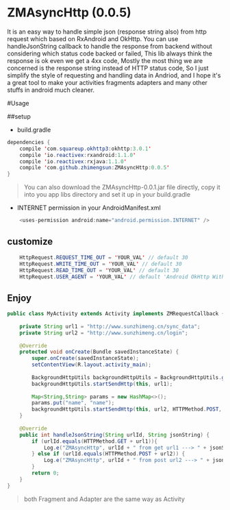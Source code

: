 # ZMAsyncHttp (0.0.5)
It is an easy way to handle simple json (response string also) from http request which based on RxAndroid and OkHttp.
You can use handleJsonString callback to handle the response from backend without considering which status code backed or 
failed, This lib always think the response is ok even we get a 4xx code, Mostly the most thing we are concerned is the response string
instead of HTTP status code, So I just simplify the style of requesting and  handling data in Andriod, 
and I hope it's a great tool to make your activities fragments adapters and many other stuffs in android much cleaner. 


#Usage

##setup

* build.gradle  

```java
dependencies {
    compile 'com.squareup.okhttp3:okhttp:3.0.1'
    compile 'io.reactivex:rxandroid:1.1.0'
    compile 'io.reactivex:rxjava:1.1.0'
    compile 'com.github.zhimengsun:ZMAsyncHttp:0.0.5'
}
``` 

> You can also download the ZMAsyncHttp-0.0.1.jar file directly, copy it into you app libs directory and set it up in your build.gradle


* INTERNET permission in your AndroidManifest.xml

```java
    <uses-permission android:name="android.permission.INTERNET" />
```

## customize

```java
    HttpRequest.REQUEST_TIME_OUT = 'YOUR_VAL' // default 30
    HttpRequest.WRITE_TIME_OUT = 'YOUR_VAL' // default 30
    HttpRequest.READ_TIME_OUT = 'YOUR_VAL' // default 30
    HttpRequest.USER_AGENT = 'YOUR_VAL' // default 'Android OkHttp With ZMAsyncHttp #{version}'
```

## Enjoy
 
```java
public class MyActivity extends Activity implements ZMRequestCallback {
    
    private String url1 = "http://www.sunzhimeng.cn/sync_data";
    private String url2 = "http://www.sunzhimeng.cn/login";
	
    @Override
    protected void onCreate(Bundle savedInstanceState) {
        super.onCreate(savedInstanceState);
        setContentView(R.layout.activity_main);
	
        BackgroundHttpUtils backgroundHttpUtils = BackgroundHttpUtils.getInstance();
        backgroundHttpUtils.startSendHttp(this, url1);
	
        Map<String,String> params = new HashMap<>();
        params.put("name", "name");
        backgroundHttpUtils.startSendHttp(this, url2, HTTPMethod.POST, params);
    }
    
    @Override
    public int handleJsonString(String urlId, String jsonString) {
        if (urlId.equals(HTTPMethod.GET + url1)){
            Log.e("ZMAsyncHttp", urlId + " from get url1 ---> " + jsonString);
        } else if (urlId.equals(HTTPMethod.POST + url2)) {
            Log.e("ZMAsyncHttp", urlId + " from post url2 ---> " + jsonString);
        }
        return 0;
    }
}
```
  
> both Fragment and Adapter are the same way as Activity 
